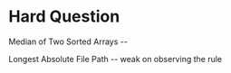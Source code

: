 # Hard Question

Median of Two Sorted Arrays -- 

Longest Absolute File Path -- weak on observing the rule


